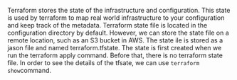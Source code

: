 Terraform stores the state of the infrastructure and configuration. This state is used by terraform to map real world infrastructure to your configuration and keep track of the metadata.
Terraform state file is located in the configuration directory by default. However, we can store the state file on a remote location, such as an S3 bucket in AWS.
The state ile is stored as a jason file and named terraform.tfstate.
The state is first created when we run the terraform apply command. Before that, there is no terraform state file. In order to see the details of the tfsate, we can use `terraform show`command.